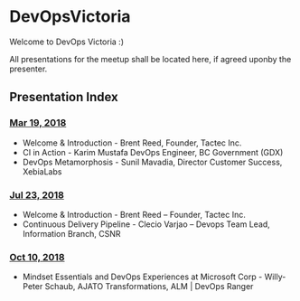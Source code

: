# DevOpsVictoria
Welcome to DevOps Victoria :)

All presentations for the meetup shall be located here, if agreed uponby the presenter. 

## Presentation Index

### [Mar 19, 2018](meetup-notes/2018-03-19)
* Welcome & Introduction - Brent Reed, Founder, Tactec Inc.
* CI in Action - Karim Mustafa DevOps Engineer, BC Government (GDX)
* DevOps Metamorphosis - Sunil Mavadia, Director Customer Success, XebiaLabs

### [Jul 23, 2018](meetup-notes/2018-07-23)
* Welcome & Introduction - Brent Reed – Founder, Tactec Inc.
* Continuous Delivery Pipeline - Clecio Varjao – Devops Team Lead, Information Branch, CSNR

### [Oct 10, 2018](meetup-notes/2018-10-23)
* Mindset Essentials and DevOps Experiences at Microsoft Corp - Willy-Peter Schaub, AJATO Transformations,
  ALM | DevOps Ranger
